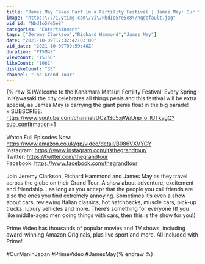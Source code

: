 ```yaml
---
title: "James May Takes Part in a Fertility Festival | James May: Our Man in Japan"
image: "https:\/\/i.ytimg.com\/vi\/NbdIo5Ye5e8\/hqdefault.jpg"
vid_id: "NbdIo5Ye5e8"
categories: "Entertainment"
tags: ["Jeremy Clarkson","Richard Hammond","James May"]
date: "2021-10-09T17:32:42+03:00"
vid_date: "2021-10-09T09:59:48Z"
duration: "PT5M4S"
viewcount: "15150"
likeCount: "1081"
dislikeCount: "35"
channel: "The Grand Tour"
---
```

{% raw %}Welcome to the Kanamara Matsuri Fertility Festival! Every Spring in Kawasaki the city celebrates all things penis and this festival will be extra special, as James May is carrying the giant penis float in the big parade!<br />» SUBSCRIBE: <a rel="nofollow" target="blank" href="https://www.youtube.com/channel/UCZ1Sc5xjWpUnp_o_lUTkvgQ?sub_confirmation=1">https://www.youtube.com/channel/UCZ1Sc5xjWpUnp_o_lUTkvgQ?sub_confirmation=1</a><br /><br />Watch Full Episodes Now: <a rel="nofollow" target="blank" href="https://www.amazon.co.uk/gp/video/detail/B086VXVYCY">https://www.amazon.co.uk/gp/video/detail/B086VXVYCY</a><br />Instagram: <a rel="nofollow" target="blank" href="https://www.instagram.com/itsthegrandtour/">https://www.instagram.com/itsthegrandtour/</a><br />Twitter: <a rel="nofollow" target="blank" href="https://twitter.com/thegrandtour">https://twitter.com/thegrandtour</a><br />Facebook: <a rel="nofollow" target="blank" href="https://www.facebook.com/thegrandtour">https://www.facebook.com/thegrandtour</a><br /><br />Join Jeremy Clarkson, Richard Hammond and James May as they travel across the globe on their Grand Tour. A show about adventure, excitement and friendship… as long as you accept that the people you call friends are also the ones you find extremely annoying. Sometimes it’s even a show about cars, reviewing Italian classics, hot hatchbacks, muscle cars, pick-up trucks, luxury vehicles and more. There’s something for everyone (If you like middle-aged men doing things with cars, then this is the show for you!)  <br /><br />Prime Video has thousands of popular movies and TV shows, including award-winning Amazon Originals, plus live sport and more. All included with Prime!<br /><br />#OurManinJapan #PrimeVideo #JamesMay{% endraw %}
